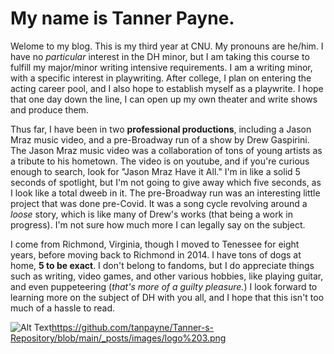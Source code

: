# My name is Tanner Payne.

Welome to my blog. This is my third year at CNU.
My pronouns are he/him.
I have no *particular* interest in the DH minor, but I am taking this course to fulfill my major/minor writing intensive requirements.
I am a writing minor, with a specific interest in playwriting.
After college, I plan on entering the acting career pool, and I also hope to establish myself as a playwrite. I hope that one day down the line,
I can open up my own theater and write shows and produce them.

Thus far, I have been in two **professional productions**, including a Jason Mraz music video, and a pre-Broadway run of a show by Drew Gaspirini.
The Jason Mraz music video was a collaboration of tons of young artists as a tribute to his hometown. The video is on youtube, and if you're curious
enough to search, look for "Jason Mraz Have it All." I'm in like a solid 5 seconds of spotlight, but I'm not going to give away which five seconds, as
I look like a total dweeb in it. The pre-Broadway run was an interesting little project that was done pre-Covid. It was a song cycle revolving around a
*loose* story, which is like many of Drew's works (that being a work in progress). I'm not sure how much more I can legally say on the subject.

I come from Richmond, Virginia, though I moved to Tenessee for eight years, before moving back to Richmond in 2014.
I have tons of dogs at home, **5 to be exact**. I don't belong to fandoms, but I do appreciate things such as writing, video games, and other various hobbies,
like playing guitar, and even puppeteering (*that's more of a guilty pleasure.*) I look forward to learning more on the subject of DH with you all,
and I hope that this isn't too much of a hassle to read.

![Alt Text](link)https://github.com/tanpayne/Tanner-s-Repository/blob/main/_posts/images/logo%203.png
